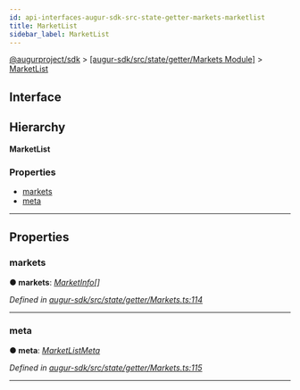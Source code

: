 ```yaml
---
id: api-interfaces-augur-sdk-src-state-getter-markets-marketlist
title: MarketList
sidebar_label: MarketList
---
```


[@augurproject/sdk](api-readme.md) > [[augur-sdk/src/state/getter/Markets Module]](api-modules-augur-sdk-src-state-getter-markets-module.md) > [MarketList](api-interfaces-augur-sdk-src-state-getter-markets-marketlist.md)

## Interface

## Hierarchy

**MarketList**

### Properties

* [markets](api-interfaces-augur-sdk-src-state-getter-markets-marketlist.md#markets)
* [meta](api-interfaces-augur-sdk-src-state-getter-markets-marketlist.md#meta)

---

## Properties

<a id="markets"></a>

###  markets

**● markets**: *[MarketInfo](api-interfaces-augur-sdk-src-state-getter-markets-marketinfo.md)[]*

*Defined in [augur-sdk/src/state/getter/Markets.ts:114](https://github.com/AugurProject/augur/blob/3727cd4ec9/packages/augur-sdk/src/state/getter/Markets.ts#L114)*

___
<a id="meta"></a>

###  meta

**● meta**: *[MarketListMeta](api-interfaces-augur-sdk-src-state-getter-markets-marketlistmeta.md)*

*Defined in [augur-sdk/src/state/getter/Markets.ts:115](https://github.com/AugurProject/augur/blob/3727cd4ec9/packages/augur-sdk/src/state/getter/Markets.ts#L115)*

___

